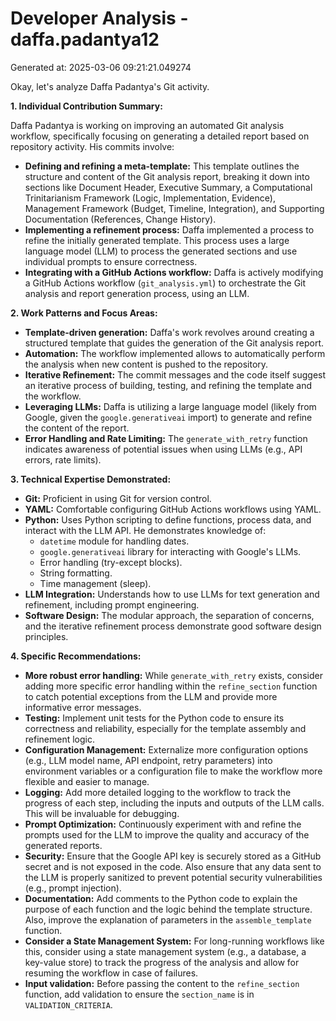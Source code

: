 # Developer Analysis - daffa.padantya12
Generated at: 2025-03-06 09:21:21.049274

Okay, let's analyze Daffa Padantya's Git activity.

**1. Individual Contribution Summary:**

Daffa Padantya is working on improving an automated Git analysis workflow, specifically focusing on generating a detailed report based on repository activity.  His commits involve:

*   **Defining and refining a meta-template:** This template outlines the structure and content of the Git analysis report, breaking it down into sections like Document Header, Executive Summary, a Computational Trinitarianism Framework (Logic, Implementation, Evidence), Management Framework (Budget, Timeline, Integration), and Supporting Documentation (References, Change History).
*   **Implementing a refinement process:** Daffa implemented a process to refine the initially generated template. This process uses a large language model (LLM) to process the generated sections and use individual prompts to ensure correctness.
*   **Integrating with a GitHub Actions workflow:** Daffa is actively modifying a GitHub Actions workflow (`git_analysis.yml`) to orchestrate the Git analysis and report generation process, using an LLM.

**2. Work Patterns and Focus Areas:**

*   **Template-driven generation:** Daffa's work revolves around creating a structured template that guides the generation of the Git analysis report.
*   **Automation:** The workflow implemented allows to automatically perform the analysis when new content is pushed to the repository.
*   **Iterative Refinement:** The commit messages and the code itself suggest an iterative process of building, testing, and refining the template and the workflow.
*   **Leveraging LLMs:** Daffa is utilizing a large language model (likely from Google, given the `google.generativeai` import) to generate and refine the content of the report.
*   **Error Handling and Rate Limiting:** The `generate_with_retry` function indicates awareness of potential issues when using LLMs (e.g., API errors, rate limits).

**3. Technical Expertise Demonstrated:**

*   **Git:**  Proficient in using Git for version control.
*   **YAML:**  Comfortable configuring GitHub Actions workflows using YAML.
*   **Python:**  Uses Python scripting to define functions, process data, and interact with the LLM API.  He demonstrates knowledge of:
    *   `datetime` module for handling dates.
    *   `google.generativeai` library for interacting with Google's LLMs.
    *   Error handling (try-except blocks).
    *   String formatting.
    *   Time management (sleep).
*   **LLM Integration:**  Understands how to use LLMs for text generation and refinement, including prompt engineering.
*   **Software Design:** The modular approach, the separation of concerns, and the iterative refinement process demonstrate good software design principles.

**4. Specific Recommendations:**

*   **More robust error handling:** While `generate_with_retry` exists, consider adding more specific error handling within the `refine_section` function to catch potential exceptions from the LLM and provide more informative error messages.
*   **Testing:** Implement unit tests for the Python code to ensure its correctness and reliability, especially for the template assembly and refinement logic.
*   **Configuration Management:** Externalize more configuration options (e.g., LLM model name, API endpoint, retry parameters) into environment variables or a configuration file to make the workflow more flexible and easier to manage.
*   **Logging:** Add more detailed logging to the workflow to track the progress of each step, including the inputs and outputs of the LLM calls.  This will be invaluable for debugging.
*   **Prompt Optimization:** Continuously experiment with and refine the prompts used for the LLM to improve the quality and accuracy of the generated reports.
*   **Security:**  Ensure that the Google API key is securely stored as a GitHub secret and is not exposed in the code. Also ensure that any data sent to the LLM is properly sanitized to prevent potential security vulnerabilities (e.g., prompt injection).
*   **Documentation:** Add comments to the Python code to explain the purpose of each function and the logic behind the template structure. Also, improve the explanation of parameters in the `assemble_template` function.
*   **Consider a State Management System:** For long-running workflows like this, consider using a state management system (e.g., a database, a key-value store) to track the progress of the analysis and allow for resuming the workflow in case of failures.
*   **Input validation:** Before passing the content to the `refine_section` function, add validation to ensure the `section_name` is in `VALIDATION_CRITERIA`.
